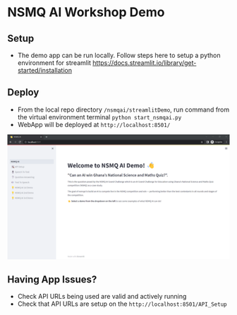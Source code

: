# NSMQ AI Workshop Demo

## Setup
- The demo app can be run locally. Follow steps here to setup a python environment for streamlit https://docs.streamlit.io/library/get-started/installation

## Deploy
- From the local repo directory `/nsmqai/streamlitDemo`, run command from the virtual environment terminal `python start_nsmqai.py`
- WebApp will be deployed at `http://localhost:8501/`

![homepage](./images/homepage.png)

## Having App Issues?
- Check API URLs being used are valid and actively running
- Check that API URLs are setup on the `http://localhost:8501/API_Setup`
